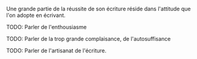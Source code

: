 <!-- Page: #274 Introduction à l'attitude de l'auteur -->

Une grande partie de la réussite de son écriture réside dans l'attitude que l'on adopte en écrivant.

TODO: Parler de l'enthousiasme

TODO: Parler de la trop grande complaisance, de l'autosuffisance

TODO: Parler de l'artisanat de l'écriture.